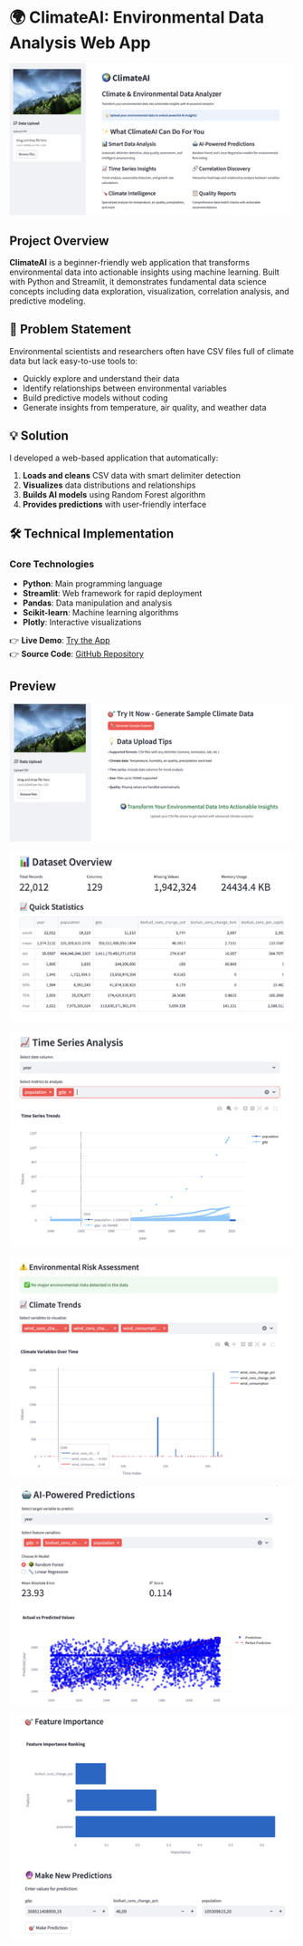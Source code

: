 # 🌍 ClimateAI: Environmental Data Analysis Web App

![Hero Screenshot](assets/ca0.png)

## Project Overview
**ClimateAI** is a beginner-friendly web application that transforms environmental data into actionable insights using machine learning. Built with Python and Streamlit, it demonstrates fundamental data science concepts including data exploration, visualization, correlation analysis, and predictive modeling.

## 🎯 Problem Statement
Environmental scientists and researchers often have CSV files full of climate data but lack easy-to-use tools to:
- Quickly explore and understand their data
- Identify relationships between environmental variables
- Build predictive models without coding
- Generate insights from temperature, air quality, and weather data

## 💡 Solution
I developed a web-based application that automatically:
1. **Loads and cleans** CSV data with smart delimiter detection
2. **Visualizes** data distributions and relationships
3. **Builds AI models** using Random Forest algorithm
4. **Provides predictions** with user-friendly interface

## 🛠️ Technical Implementation

### Core Technologies
- **Python**: Main programming language
- **Streamlit**: Web framework for rapid deployment
- **Pandas**: Data manipulation and analysis
- **Scikit-learn**: Machine learning algorithms
- **Plotly**: Interactive visualizations

👉 **Live Demo**: [Try the App](https://climateai.streamlit.app)  
👉 **Source Code**: [GitHub Repository](https://github.com/cersei568/climate_ai)  

## Preview

  ![Hero Screenshot](assets/ca1.png)

  ![Hero Screenshot](assets/ca2.png)

  ![Hero Screenshot](assets/ca3.png)

  ![Hero Screenshot](assets/ca4.png)

  ![Hero Screenshot](assets/ca5.png)

  ![Hero Screenshot](assets/ca6.png)